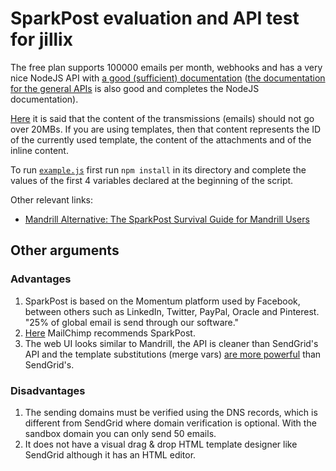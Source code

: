 # SparkPost evaluation and API test for jillix
The free plan supports 100000 emails per month, webhooks and has a very nice
NodeJS API with [a good (sufficient)
documentation](https://github.com/SparkPost/node-sparkpost/blob/master/docs/resources/transmissions.md)
([the documentation for the general APIs](https://developers.sparkpost.com/api/)
is also good and completes the NodeJS documentation).

[Here](https://developers.sparkpost.com/api/#/reference/transmissions) it is
said that the content of the transmissions (emails) should not go over 20MBs. If
you are using templates, then that content represents the ID of the currently
used template, the content of the attachments and of the inline content.

To run [`example.js`](example.js) first run `npm install` in its directory and
complete the values of the first 4 variables declared at the beginning of the
script.

Other relevant links:

- [Mandrill Alternative: The SparkPost Survival Guide for Mandrill
  Users](https://www.sparkpost.com/blog/mandrill-alternative-sparkpost-survival-guide/)

## Other arguments
### Advantages
1. SparkPost is based on the Momentum platform used by Facebook, between others
   such as LinkedIn, Twitter, PayPal, Oracle and Pinterest. "25% of global email
   is send through our software."
2. [Here](http://blog.mailchimp.com/important-changes-to-mandrill/) MailChimp
   recommends SparkPost.
3. The web UI looks similar to Mandrill, the API is cleaner than SendGrid's API
   and the template substitutions (merge vars) [are more
   powerful](https://developers.sparkpost.com/api/#/introduction/substitutions-reference)
   than SendGrid's.

### Disadvantages
1. The sending domains must be verified using the DNS records, which is different
   from SendGrid where domain verification is optional. With the sandbox domain
   you can only send 50 emails.
2. It does not have a visual drag & drop HTML template designer like SendGrid
   although it has an HTML editor.
